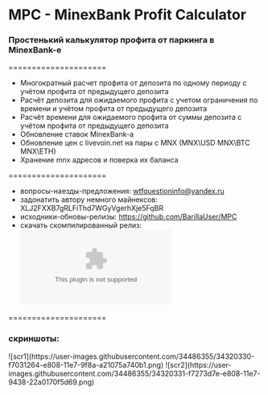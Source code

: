 # MPC - MinexBank Profit Calculator
<h3>Простенький калькулятор профита от паркинга в MinexBank-е</h3>
 
=====================
 
* Многократный расчет профита от депозита по одному периоду с учётом профита от предыдущего депозита
* Расчёт депозита для ожидаемого профита с учетом ограничения по времени и учётом профита от предыдущего депозита 
* Расчёт времени для ожидаемого профита от суммы депозита с учётом профита от предыдущего депозита
* Обновление ставок MinexBank-a
* Обновление цен c livevoin.net на пары с MNX (MNX\USD MNX\BTC MNX\ETH)
* Хранение mnx адресов и поверка их баланса

=====================
 
* вопросы-наезды-предложения: wtfquestioninfo@yandex.ru 
* задонатить автору немного майнексов: XLJ2FXXB7gRLFiThd7WGyVgerhXje5FqBR 
* исходники-обновы-релизы: https://github.com/BarillaUser/MPC
* скачать скомпилированный релиз: ![download](https://github.com/BarillaUser/MPC/files/1584182/MinexbankPC_0.3.zip)

=====================
 
<h3>скриншоты:</h3>
![scr1](https://user-images.githubusercontent.com/34486355/34320330-f7031264-e808-11e7-9f8a-a21075a740b1.png)
![scr2](https://user-images.githubusercontent.com/34486355/34320331-f7273d7e-e808-11e7-9438-22a0170f5d69.png)
